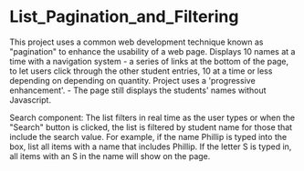 # List_Pagination_and_Filtering
 This project uses a common web development technique known as "pagination" to enhance the usability of a web page.
 Displays 10 names at a time with a navigation system - a series of links at the bottom of the page, to let users click through the other student entries, 10 at a time or less depending on depending on quantity.
 Project uses a 'progressive enhancement'. - The page still displays the students' names without Javascript.

 Search component:
 The list filters in real time as the user types or
 when the "Search" button is clicked, the list is filtered by student name for those that include the search value. For example, if the name Phillip is typed into the box, list all items with a name that includes Phillip. If the letter S is typed in, all items with an S in the name will show on the page.
